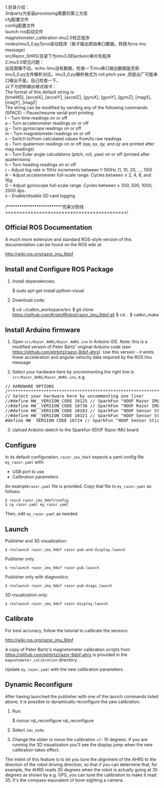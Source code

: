 1.目录介绍：</br>
3rdparty为安装processing需要的第三方库</br>
cfg配置文件</br>
config配置文件</br>
launch ros启动文件</br>
magnetometer_calibration imu2.0校正程序</br>
nodes/imu3_0.py为ros驱动程序（板子输出原始串口数据，转换为ros imu message）</br>
src/Razor_SHRS/目录下为imu3.0的arduino单片机程序</br>
2.imu3.0常见问题：</br>
出现图像不动，echo /imu没有数据，检查一下imu串口输出数据是否和imu3_0.py文件解析对应。imu3_0.py解析格式为 roll pitch yaw ,但是出厂可能串口输出不是。自己检查一下。</br>
*以下为控制输出格式指令*：</br>
The format of this default string is:</br>
[timeMS], [accelX], [accelY], [accelZ], [gyroX], [gyroY], [gyroZ], [magX], [magY], [magZ]</br>
The string can be modified by sending any of the following commands:</br>
(SPACE) – Pause/resume serial port printing</br>
t – Turn time readings on or off</br>
a – Turn accelerometer readings on or off</br>
g – Turn gyroscope readings on or off</br>
m – Turn magnetometer readings on or off</br>
c – Switch to/from calculated values from/to raw readings</br>
q – Turn quaternion readings on or off (qw, qx, qy, and qz are printed after mag readings)</br>
e – Turn Euler angle calculations (pitch, roll, yaw) on or off (printed after quaternions)</br>
h – Turn heading readings on or off</br>
r – Adjust log rate in 10Hz increments between 1-100Hz (1, 10, 20, …, 100)</br>
A – Adjust accelerometer full-scale range. Cycles between ± 2, 4, 8, and 16g.</br>
G – Adjust gyroscope full-scale range. Cycles between ± 250, 500, 1000, 2000 dps.</br>
s – Enable/disable SD card logging</br>
</br>
/**************************完美分割线×××××××××××××××××××××××××××××××××××××××××××/

Official ROS Documentation
--------------------------
A much more extensive and standard ROS-style version of this documentation can be found on the ROS wiki at:

http://wiki.ros.org/razor_imu_9dof


Install and Configure ROS Package
---------------------------------
1) Install dependencies:

	$ sudo apt-get install python-visual

2) Download code:

	$ cd ~/catkin_workspace/src
	$ git clone https://github.com/KristofRobot/razor_imu_9dof.git
	$ cd ..
	$ catkin_make


Install Arduino firmware
-------------------------
1) Open ``src/Razor_AHRS/Razor_AHRS.ino`` in Arduino IDE. Note: this is a modified version
of Peter Bartz' original Arduino code (see https://github.com/ptrbrtz/razor-9dof-ahrs). 
Use this version - it emits linear acceleration and angular velocity data required by the ROS Imu message

2) Select your hardware here by uncommenting the right line in ``src/Razor_AHRS/Razor_AHRS.ino``, e.g.

<pre>
// HARDWARE OPTIONS
/*****************************************************************/
// Select your hardware here by uncommenting one line!
//#define HW__VERSION_CODE 10125 // SparkFun "9DOF Razor IMU" version "SEN-10125" (HMC5843 magnetometer)
//#define HW__VERSION_CODE 10736 // SparkFun "9DOF Razor IMU" version "SEN-10736" (HMC5883L magnetometer)
//#define HW__VERSION_CODE 10183 // SparkFun "9DOF Sensor Stick" version "SEN-10183" (HMC5843 magnetometer)
//#define HW__VERSION_CODE 10321 // SparkFun "9DOF Sensor Stick" version "SEN-10321" (HMC5843 magnetometer)
#define HW__VERSION_CODE 10724 // SparkFun "9DOF Sensor Stick" version "SEN-10724" (HMC5883L magnetometer)
</pre>

3) Upload Arduino sketch to the Sparkfun 9DOF Razor IMU board


Configure
---------
In its default configuration, ``razor_imu_9dof`` expects a yaml config file ``my_razor.yaml`` with:
* USB port to use
* Calibration parameters

An example``razor.yaml`` file is provided.
Copy that file to ``my_razor.yaml`` as follows:

    $ roscd razor_imu_9dof/config
    $ cp razor.yaml my_razor.yaml

Then, edit ``my_razor.yaml`` as needed

Launch
------
Publisher and 3D visualization:

	$ roslaunch razor_imu_9dof razor-pub-and-display.launch

Publisher only:

	$ roslaunch razor_imu_9dof razor-pub.launch

Publisher only with diagnostics:

	$ roslaunch razor_imu_9dof razor-pub-diags.launch

3D visualization only:

	$ roslaunch razor_imu_9dof razor-display.launch


Calibrate
---------
For best accuracy, follow the tutorial to calibrate the sensors:

http://wiki.ros.org/razor_imu_9dof

A copy of Peter Bartz's magnetometer calibration scripts from https://github.com/ptrbrtz/razor-9dof-ahrs is provided in the ``magnetometer_calibration`` directory.

Update ``my_razor.yaml`` with the new calibration parameters.

Dynamic Reconfigure
-------------------
After having launched the publisher with one of the launch commands listed above, 
it is possible to dynamically reconfigure the yaw calibration.

1) Run:

    $ rosrun rqt_reconfigure rqt_reconfigure 
    
2) Select ``imu_node``. 

3) Change the slider to move the calibration +/- 10 degrees. 
If you are running the 3D visualization you'll see the display jump when the new calibration takes effect.

The intent of this feature is to let you tune the alignment of the AHRS to the direction of the robot driving direction, so that if you can determine that, for example, the AHRS reads 30 degrees when the robot is actually going at 35 degrees as shown by e.g. GPS, you can tune the calibration to make it read 35. It's the compass-equivalent of bore-sighting a camera.
